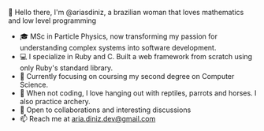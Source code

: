 👋 Hello there, I'm @ariasdiniz, a brazilian woman that loves mathematics and low level programming

- 🎓 MSc in Particle Physics, now transforming my passion for understanding complex systems into software development.
- 💻 I specialize in Ruby and C. Built a web framework from scratch using only Ruby's standard library.
- 🌱 Currently focusing on coursing my second degree on Computer Science.
- 🐾 When not coding, I love hanging out with reptiles, parrots and horses. I also practice archery.
- 🤝 Open to collaborations and interesting discussions
- 📫 Reach me at aria.diniz.dev@gmail.com
